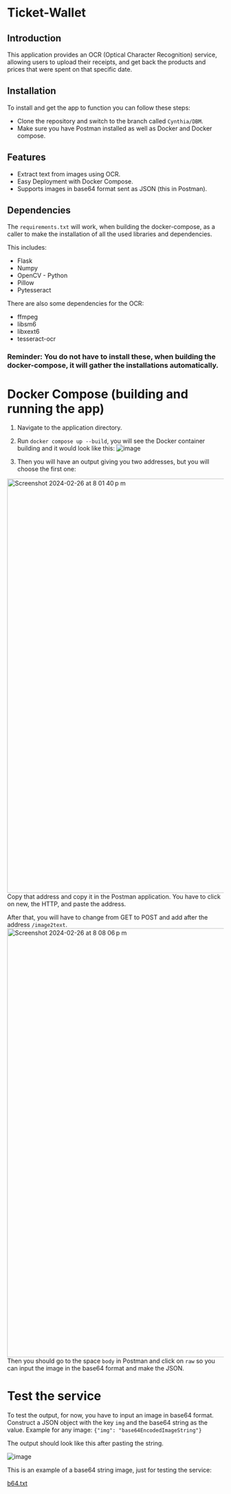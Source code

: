 # Ticket-Wallet

## Introduction 
This application provides an OCR (Optical Character Recognition) service, allowing users to upload their receipts, and get back the products and prices that were spent on that specific date. 

## Installation
To install and get the app to function you can follow these steps:
- Clone the repository and switch to the branch called `Cynthia/DBM`.
- Make sure you have Postman installed as well as Docker and Docker compose.

## Features
- Extract text from images using OCR.
- Easy Deployment with Docker Compose.
- Supports images in base64 format sent as JSON (this in Postman).

## Dependencies
The `requirements.txt` will work, when building the docker-compose, as a caller to make the installation of all the used libraries and dependencies.

This includes:
- Flask
- Numpy
- OpenCV - Python
- Pillow
- Pytesseract

There are also some dependencies for the OCR:
- ffmpeg
- libsm6
- libxext6
- tesseract-ocr

### Reminder: You do not have to install these, when building the docker-compose, it will gather the installations automatically. 

# Docker Compose (building and running the app)
1. Navigate to the application directory.
2. Run `docker compose up --build`, you will see the Docker container building and it would look like this:
![image](https://github.com/JairMDE/ticket-wallet/assets/73959705/cd534c92-06ee-4956-b9ea-a60410cae21b)

3. Then you will have an output giving you two addresses, but you will choose the first one:
<img width="961" alt="Screenshot 2024-02-26 at 8 01 40 p m" src="https://github.com/JairMDE/ticket-wallet/assets/73959705/27310cd8-2716-4cda-9899-247b987e2389">
Copy that address and copy it in the Postman application. You have to click on new, the HTTP, and paste the address.


After that, you will have to change from GET to POST and add after the address `/image2text`. 
<img width="995" alt="Screenshot 2024-02-26 at 8 08 06 p m" src="https://github.com/JairMDE/ticket-wallet/assets/73959705/c7206fef-17f8-4066-b9c4-77946319da2b">
Then you should go to the space `body` in Postman and click on `raw` so you can input the image in the base64 format and make the JSON.

# Test the service 

To test the output, for now, you have to input an image in base64 format. 
Construct a JSON object with the key `img` and the base64 string as the value. 
Example for any image:
`{"img": "base64EncodedImageString"}`

The output should look like this after pasting the string.

![image](https://github.com/JairMDE/ticket-wallet/assets/73959705/a1522e38-f3ce-4eda-803d-1aed13187016)

This is an example of a base64 string image, just for testing the service:

[b64.txt](https://github.com/JairMDE/ticket-wallet/files/14413444/b64.txt)
